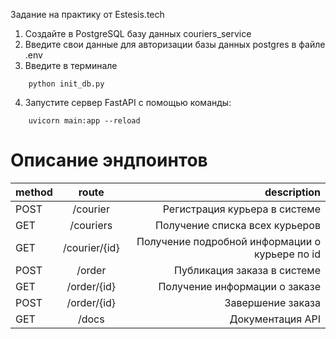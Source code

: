 Задание на практику от Estesis.tech

1. Создайте в PostgreSQL базу данных couriers_service
2. Введите свои данные для авторизации базы данных postgres в файле .env
3. Введите в терминале
```
    python init_db.py
```
4. Запустите сервер FastAPI с помощью команды:
```
    uvicorn main:app --reload
```


<h1>Описание эндпоинтов</h1>


| method        | route             | description                                     |
|:------------- |:-----------------:| -----------------------------------------------:|
| POST          | /courier          | Регистрация курьера в системе                   |
| GET           | /couriers         | Получение списка всех курьеров                  |
| GET           | /courier/{id}     | Получение подробной информации о курьере по id  |
| POST          | /order            | Публикация заказа в системе                     |
| GET           | /order/{id}       | Получение информации о заказе                   |
| POST          | /order/{id}       | Завершение заказа                               |
| GET           | /docs             | Документация API                                |


